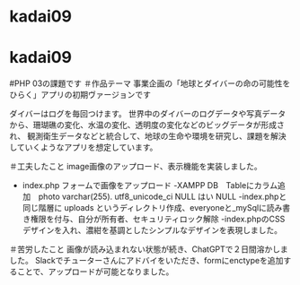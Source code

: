 # kadai09
# kadai09
#PHP 03の課題です
＃作品テーマ
事業企画の「地球とダイバーの命の可能性をひらく」アプリの初期ヴァージョンです

ダイバーはログを毎回つけます。
世界中のダイバーのログデータや写真データから、珊瑚礁の変化、水温の変化、透明度の変化などのビッグデータが形成され、
観測衛生データなどと統合して、地球の生命や環境を研究し、課題を解決していくようなアプリを想定しています。

＃工夫したこと
image画像のアップロード、表示機能を実装しました。
- index.php フォームで画像をアップロード
-XAMPP DB　Tableにカラム追加　photo  varchar(255).   utf8_unicode_ci  NULL はい  NULL
-index.phpと同じ階層に uploads というディレクトリ作成、everyoneと_mySqlに読み書き権限を付与、自分が所有者、セキュリティロック解除
-index.phpのCSSデザインを入れ、濃紺を基調としたシンプルなデザインを表現しました。

＃苦労したこと
画像が読み込まれない状態が続き、ChatGPTで２日間溶かしました。
Slackでチューターさんにアドバイをいただき、formにenctypeを追加することで、アップロードが可能となりました。
<form id="logForm" method="POST" action="insert.php" enctype="multipart/form-data">